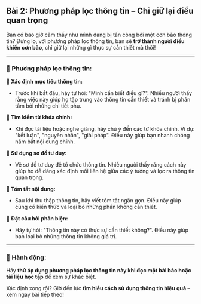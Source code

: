 ## Bài 2: Phương pháp lọc thông tin – Chỉ giữ lại điều quan trọng  

Bạn có bao giờ cảm thấy như mình đang bị tấn công bởi một cơn bão thông tin? Đừng lo, với phương pháp lọc thông tin, bạn sẽ **trở thành người điều khiển cơn bão**, chỉ giữ lại những gì thực sự cần thiết mà thôi!

---

### 📌 Phương pháp lọc thông tin:  

**🔹 Xác định mục tiêu thông tin:**
- Trước khi bắt đầu, hãy tự hỏi: "Mình cần biết điều gì?". Nhiều người thấy rằng việc này giúp họ tập trung vào thông tin cần thiết và tránh bị phân tâm bởi những chi tiết phụ.

**🔹 Tìm kiếm từ khóa chính:**
- Khi đọc tài liệu hoặc nghe giảng, hãy chú ý đến các từ khóa chính. Ví dụ: "kết luận", "nguyên nhân", "giải pháp". Điều này giúp bạn nhanh chóng nắm bắt nội dung chính.

**🔹 Sử dụng sơ đồ tư duy:**
- Vẽ sơ đồ tư duy để tổ chức thông tin. Nhiều người thấy rằng cách này giúp họ dễ dàng xác định mối liên hệ giữa các ý tưởng và lọc ra thông tin quan trọng.

**🔹 Tóm tắt nội dung:**
- Sau khi thu thập thông tin, hãy viết tóm tắt ngắn gọn. Điều này giúp củng cố kiến thức và loại bỏ những phần không cần thiết.

**🔹 Đặt câu hỏi phản biện:**
- Hãy tự hỏi: "Thông tin này có thực sự cần thiết không?". Điều này giúp bạn loại bỏ những thông tin không giá trị.

---

### 🚀 Hành động:  

Hãy **thử áp dụng phương pháp lọc thông tin này khi đọc một bài báo hoặc tài liệu học tập** để xem sự khác biệt.

Xác định xong rồi? Giờ đến lúc **tìm hiểu cách sử dụng thông tin hiệu quả** – xem ngay bài tiếp theo!  